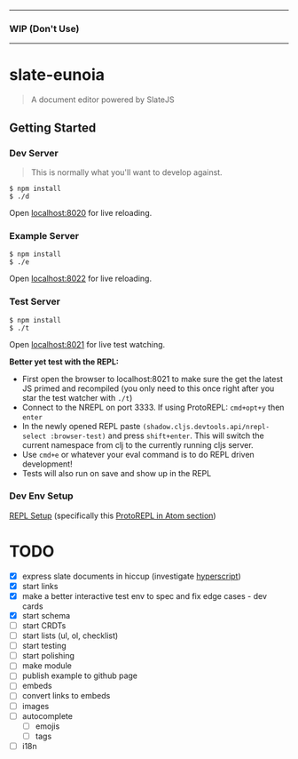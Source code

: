 
---
### WIP (Don't Use)
---

# slate-eunoia

> A document editor powered by SlateJS


## Getting Started

### Dev Server

> This is normally what you'll want to develop against.

```
$ npm install
$ ./d
```

Open [localhost:8020](http://localhost:8020/) for live reloading.

### Example Server

```
$ npm install
$ ./e
```

Open [localhost:8022](http://localhost:8022/) for live reloading.

### Test Server

```
$ npm install
$ ./t
```

Open [localhost:8021](http://localhost:8021/) for live test watching.

**Better yet test with the REPL:**
- First open the browser to localhost:8021 to make sure the get the latest JS primed and recompiled (you only need to this once right after you star the test watcher with `./t`)
- Connect to the NREPL on port 3333. If using ProtoREPL: `cmd+opt+y` then `enter`
- In the newly opened REPL paste `(shadow.cljs.devtools.api/nrepl-select :browser-test)` and press `shift+enter`. This will switch the current namespace from clj to the currently running cljs server.
- Use `cmd+e` or whatever your eval command is to do REPL driven development!
- Tests will also run on save and show up in the REPL

### Dev Env Setup

[REPL Setup](https://medium.com/@loganpowell/clojurescript-development-for-javascript-developers-in-atom-with-shadow-cljs-and-protorepl-ec5e38e3de26) (specifically this [ProtoREPL in Atom section](https://gist.github.com/jasongilman/d1f70507bed021b48625))

# TODO

- [x] express slate documents in hiccup (investigate [hyperscript](https://github.com/ianstormtaylor/slate/blob/master/docs/reference/slate-hyperscript/index.md))
- [x] start links
- [x] make a better interactive test env to spec and fix edge cases - dev cards
- [x] start schema
- [ ] start CRDTs
- [ ] start lists (ul, ol, checklist)
- [ ] start testing
- [ ] start polishing
- [ ] make module
- [ ] publish example to github page
- [ ] embeds
- [ ] convert links to embeds
- [ ] images
- [ ] autocomplete
  - [ ] emojis
  - [ ] tags
- [ ] i18n
